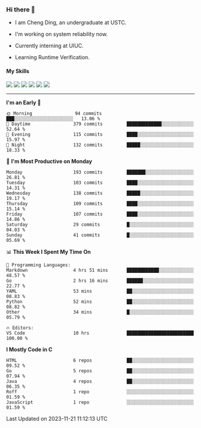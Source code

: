### Hi there 👋

* I am Cheng Ding, an undergraduate at USTC.
  
* I'm working on system reliability now.

* Currently interning at UIUC.

-  Learning Runtime Verification.

#### My Skills

![](https://img.shields.io/badge/C++-65318e?logo=cplusplus&logoColor=fff)
![](https://img.shields.io/badge/Python-3e74a2?logo=python&logoColor=fff)
![](https://img.shields.io/badge/C-5654a2?logo=c&logoColor=fff)
![](https://img.shields.io/badge/Go-00aaff?logo=go&logoColor=fff)
![](https://img.shields.io/badge/Docker-0088ff?logo=docker&logoColor=fff)
![](https://img.shields.io/badge/Apache-D22128?logo=apache&logoColor=fff)

---
<!--START_SECTION:waka-->
**I'm an Early 🐤** 

```text
🌞 Morning                94 commits          ███░░░░░░░░░░░░░░░░░░░░░░   13.06 % 
🌆 Daytime                379 commits         █████████████░░░░░░░░░░░░   52.64 % 
🌃 Evening                115 commits         ████░░░░░░░░░░░░░░░░░░░░░   15.97 % 
🌙 Night                  132 commits         █████░░░░░░░░░░░░░░░░░░░░   18.33 % 
```
📅 **I'm Most Productive on Monday** 

```text
Monday                   193 commits         ███████░░░░░░░░░░░░░░░░░░   26.81 % 
Tuesday                  103 commits         ████░░░░░░░░░░░░░░░░░░░░░   14.31 % 
Wednesday                138 commits         █████░░░░░░░░░░░░░░░░░░░░   19.17 % 
Thursday                 109 commits         ████░░░░░░░░░░░░░░░░░░░░░   15.14 % 
Friday                   107 commits         ████░░░░░░░░░░░░░░░░░░░░░   14.86 % 
Saturday                 29 commits          █░░░░░░░░░░░░░░░░░░░░░░░░   04.03 % 
Sunday                   41 commits          █░░░░░░░░░░░░░░░░░░░░░░░░   05.69 % 
```


📊 **This Week I Spent My Time On** 

```text
💬 Programming Languages: 
Markdown                 4 hrs 51 mins       ████████████░░░░░░░░░░░░░   48.57 % 
Go                       2 hrs 16 mins       ██████░░░░░░░░░░░░░░░░░░░   22.77 % 
YAML                     53 mins             ██░░░░░░░░░░░░░░░░░░░░░░░   08.83 % 
Python                   52 mins             ██░░░░░░░░░░░░░░░░░░░░░░░   08.82 % 
Other                    34 mins             █░░░░░░░░░░░░░░░░░░░░░░░░   05.79 % 

🔥 Editors: 
VS Code                  10 hrs              █████████████████████████   100.00 % 
```

**I Mostly Code in C** 

```text
HTML                     6 repos             ██░░░░░░░░░░░░░░░░░░░░░░░   09.52 % 
Go                       5 repos             ██░░░░░░░░░░░░░░░░░░░░░░░   07.94 % 
Java                     4 repos             ██░░░░░░░░░░░░░░░░░░░░░░░   06.35 % 
Roff                     1 repo              ░░░░░░░░░░░░░░░░░░░░░░░░░   01.59 % 
JavaScript               1 repo              ░░░░░░░░░░░░░░░░░░░░░░░░░   01.59 % 
```




 Last Updated on 2023-11-21 11:12:13 UTC
<!--END_SECTION:waka-->
